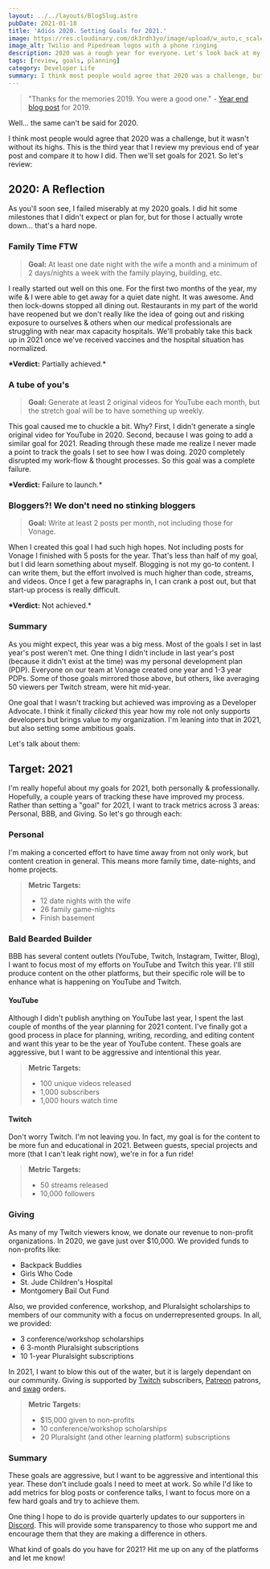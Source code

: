 ```yaml
---
layout: ../../layouts/BlogSlug.astro
pubDate: 2021-01-18
title: 'Adiós 2020. Setting Goals for 2021.'
image: https://res.cloudinary.com/dk3rdh3yo/image/upload/w_auto,c_scale/v1669516284/blog/email-phone-call-transcripts-with-twilio-studio-and-pipedream/m_lxbxkr.png
image_alt: Twilio and Pipedream logos with a phone ringing
description: 2020 was a rough year for everyone. Let's look back at my start of the year goals and see how I did and then set goals for 2021.
tags: [review, goals, planning]
category: Developer Life
summary: I think most people would agree that 2020 was a challenge, but it wasn't without its highs. This is the third year that I review my previous end of year post and compare it to how I did.
---
```


> "Thanks for the memories 2019. You were a good one." - [Year end blog post](https://baldbeardedbuilder.com/blog/2019-year-in-review/) for 2019.

Well... the same can't be said for 2020.

I think most people would agree that 2020 was a challenge, but it wasn't without its highs. This is the third
year that I review my previous end of year post and compare it to how I did. Then we'll set goals for 2021. So
let's review:

<!--more-->

## 2020: A Reflection

As you'll soon see, I failed miserably at my 2020 goals. I did hit some milestones that I didn't expect or
plan for, but for those I actually wrote down... that's a hard nope.

### Family Time FTW

> **Goal:** At least one date night with the wife a month and a minimum of 2 days/nights a week with the family playing, building, etc.

I really started out well on this one. For the first two months of the year, my wife & I were able to get away for
a quiet date night. It was awesome. And then lock-downs stopped all dining out. Restaurants in my part of the world
have reopened but we don't really like the idea of going out and risking exposure to ourselves &amp; others when
our medical professionals are struggling with near max capacity hospitals. We'll probably take this back up in 2021
once we've received vaccines and the hospital situation has normalized.

**\*Verdict:** Partially achieved.\*

### A tube of you's

> **Goal:** Generate at least 2 original videos for YouTube each month, but the stretch goal will be to have something up weekly.

This goal caused me to chuckle a bit. Why? First, I didn't generate a single original video for YouTube in 2020. Second, because I was going to add a similar goal for 2021. Reading through these made me realize I never made a point to track
the goals I set to see how I was doing. 2020 completely disrupted my work-flow & thought processes. So this goal was
a complete failure.

**\*Verdict:** Failure to launch.\*

### Bloggers?! We don't need no stinking bloggers

> **Goal:** Write at least 2 posts per month, not including those for Vonage.

When I created this goal I had such high hopes. Not including posts for Vonage I finished with 5 posts for the year.
That's less than half of my goal, but I did learn something about myself. Blogging is not my go-to content. I can write
them, but the effort involved is much higher than code, streams, and videos. Once I get a few paragraphs in, I can
crank a post out, but that start-up process is really difficult.

**\*Verdict:** Not achieved.\*

### Summary

As you might expect, this year was a big mess. Most of the goals I set in last year's post weren't met. One thing I
didn't include in last year's post (because it didn't exist at the time) was my personal development plan (PDP).
Everyone on our team at Vonage created one year and 1-3 year PDPs. Some of those goals mirrored those above, but others,
like averaging 50 viewers per Twitch stream, were hit mid-year.

One goal that I wasn't tracking but achieved was improving as a Developer Advocate. I think it finally _clicked_ this
year how my role not only supports developers but brings value to my organization. I'm leaning into that in 2021, but
also setting some ambitious goals.

Let's talk about them:

## Target: 2021

I'm really hopeful about my goals for 2021, both personally &amp; professionally. Hopefully, a couple years of tracking
these have improved my process. Rather than setting a "goal" for 2021, I want to track metrics across 3 areas: Personal, BBB, and Giving. So let's go through each:

### Personal

I'm making a concerted effort to have time away from not only work, but content creation in general. This means more
family time, date-nights, and home projects.

> **Metric Targets:**
>
> - 12 date nights with the wife
> - 26 family game-nights
> - Finish basement

### Bald Bearded Builder

BBB has several content outlets (YouTube, Twitch, Instagram, Twitter, Blog), I want to focus most of my efforts on
YouTube and Twitch this year. I'll still produce content on the other platforms, but their specific role will be to
enhance what is happening on YouTube and Twitch.

#### YouTube

Although I didn't publish anything on YouTube last year, I spent the last couple of months of the year planning for 2021
content. I've finally got a good process in place for planning, writing, recording, and editing content and want this
year to be the year of YouTube content. These goals are aggressive, but I want to be aggressive and intentional this
year.

> **Metric Targets:**
>
> - 100 unique videos released
> - 1,000 subscribers
> - 1,000 hours watch time

#### Twitch

Don't worry Twitch. I'm not leaving you. In fact, my goal is for the content to be more fun and educational in 2021.
Between guests, special projects and more (that I can't leak right now), we're in for a fun ride!

> **Metric Targets:**
>
> - 50 streams released
> - 10,000 followers

### Giving

As many of my Twitch viewers know, we donate our revenue to non-profit organizations. In 2020, we gave just over
$10,000. We provided funds to non-profits like:

- Backpack Buddies
- Girls Who Code
- St. Jude Children's Hospital
- Montgomery Bail Out Fund

Also, we provided conference, workshop, and Pluralsight scholarships to members of our community with a focus
on underrepresented groups. In all, we provided:

- 3 conference/workshop scholarships
- 6 3-month Pluralsight subscriptions
- 10 1-year Pluralsight subscriptions

In 2021, I want to blow this out of the water, but it is largely dependant on our community. Giving is supported by
[Twitch](https://twitch.tv/baldbeardedbuilder) subscribers, [Patreon](https://bbb.dev/patreon) patrons, and [swag](https://bbb.dev/shop) orders.

> **Metric Targets:**
>
> - $15,000 given to non-profits
> - 10 conference/workshop scholarships
> - 20 Pluralsight (and other learning platform) subscriptions

### Summary

These goals are aggressive, but I want to be aggressive and intentional this year. These don't include goals I need
to meet at work. So while I'd like to add metrics for blog posts or conference talks, I want to focus more on a few
hard goals and try to achieve them.

One thing I hope to do is provide quarterly updates to our supporters in [Discord](https://discord.gg/XSG7HJm). This
will provide some transparency to those who support me and encourage them that they are making a difference in others.

What kind of goals do you have for 2021? Hit me up on any of the platforms and let me know!
